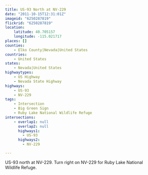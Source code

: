 ```yaml
---
title: US-93 North at NV-229
date: "2011-10-15T12:31:01Z"
imageid: "6250287819"
flickrid: "6250287819"
location:
    latitude: 40.705157
    longitude: -115.021717
places: []
counties:
    - Elko County|Nevada|United States
countries:
    - United States
states:
    - Nevada|United States
highwaytypes:
    - US Highway
    - Nevada State Highway
highways:
    - US-93
    - NV-229
tags:
    - Intersection
    - Big Green Sign
    - Ruby Lake National Wildlife Refuge
intersections:
    - overlap1: null
      overlap2: null
      highways1:
        - US-93
      highways2:
        - NV-229

---
```

US-93 north at NV-229.  Turn right on NV-229 for Ruby Lake National Wildlife Refuge.